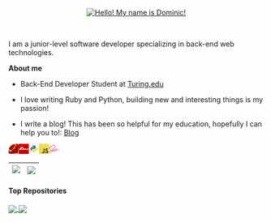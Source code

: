 <p align="center"><a href="https://anuraghazra.github.io"><img width="80%" alt="Hello! My name is Dominic!" src="./assets/gh-readme-header.png" /></a></p>

<br />

I am a junior-level software developer specializing in back-end web technologies.

**About me**

-  Back-End Developer Student at [Turing.edu](https://turing.edu/)

-  I love writing Ruby and Python, building new and interesting things is my passion!

- I write a blog! This has been so helpful for my education, hopefully I can help you to!: [Blog](https://blog.dominwrites.com/)

<code><img height="20" alt="ruby" src="https://raw.githubusercontent.com/github/explore/80688e429a7d4ef2fca1e82350fe8e3517d3494d/topics/ruby/ruby.png"></code><code><img height="20" alt="rails" src="https://raw.githubusercontent.com/github/explore/80688e429a7d4ef2fca1e82350fe8e3517d3494d/topics/rails/rails.png"></code><code><img height="20" alt="python" src="https://raw.githubusercontent.com/github/explore/80688e429a7d4ef2fca1e82350fe8e3517d3494d/topics/python/python.png"></code><code><img height="20" alt="javascript" src="https://raw.githubusercontent.com/github/explore/5c058a388828bb5fde0bcafd4bc867b5bb3f26f3/topics/javascript/javascript.png"></code><code><img height="20" alt="sass" src="https://raw.githubusercontent.com/github/explore/80688e429a7d4ef2fca1e82350fe8e3517d3494d/topics/sass/sass.png"></code>


| <img height="180em" src="https://github-readme-stats.vercel.app/api?username=Dominicod&show_icons=true&hide_border=true&&count_private=true&include_all_commits=true" /> | <a href="https://github.com/anuraghazra/github-readme-stats"><img align="center" src="https://github-readme-stats.vercel.app/api/top-langs/?username=Dominicod&layout=compact&theme=buefy&hide_border=true" /></a> |
| ------------- | ------------- |

#### Top Repositories


<a href="https://github.com/Dominicod/Portfolio">
  <img align="center" src="https://github-readme-stats.vercel.app/api/pin/?username=Dominicod&repo=Portfolio&theme=buefy" />
</a>
<a href="https://github.com/Dominicod/flash_cards">
  <img align="center" src="https://github-readme-stats.vercel.app/api/pin/?username=Dominicod&repo=flash_cards&theme=buefy" />
</a>

<br />
<br />
